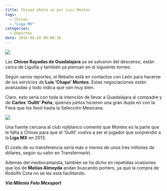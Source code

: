 ```yaml
---
title: Chivas ahora va por Luis Montes
tags:
  - Chivas
  - "Liga MX"
categories:
  - Deportes
date: 2016-04-28 09:08:16
---
```

![](/images/luis-montes.jpg)

Las **Chivas Rayadas de Guadalajara** ya se salvaron del descenso, están cerca de Liguilla y también ya piensan en el siguiente torneo.

Según varios reportes, el Rebaño está en contactos con León para hacerse de los servicios de **Luis ‘Chapo’ Montes**. Estas negociaciones están avanzadas y todo indica que van muy bien.

Claro, esto sería con toda la intención de llevar a Guadalajara al compadre y de **Carlos ‘Gullit’ Peña**, quienes juntos hicieron una gran dupla en con la Fiera que los llevó hasta la Selección Mexicana.

![](/images/luis-montes-carlos-pena.jpg)

Una fuente cercana al club rojiblanco comentó que Montes es la parte que le falta a Chivas para que el ‘Gullit’ vuelva a ser el jugador que sorprendió a la **Liga MX** en 2013.

El costo de su transferencia sería más o menos de unos tres millones de dólares, según su valor en Transfermarkt.

Además del mediocampista, también se ha dicho en repetidas ocasiones que los de **Matías Almeyda** andan buscando portero, ya que la compra de Rodolfo Cota no se les está facilitando.

***Vía Milenio***
***Foto Mexsport***
